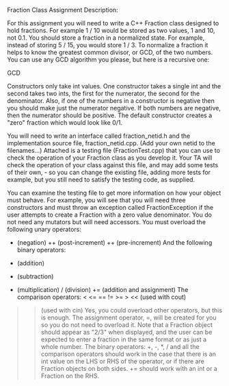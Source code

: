 Fraction Class Assignment Description: 

For this assignment you will need to write a C++ Fraction class designed to hold fractions. For example 1 / 10 would be stored as two values, 1 and 10, not 0.1. You should store a fraction in a normalized state. For example, instead of storing 5 / 15, you would store 1 / 3. To normalize a fraction it helps to know the greatest common divisor, or GCD, of the two numbers. You can use any GCD algorithm you please, but here is a recursive one:

GCD

Constructors only take int values. One constructor takes a single int and the second takes two ints, the first for the numerator, the second for the denominator. Also, if one of the numbers in a constructor is negative then you should make just the numerator negative. If both numbers are negative, then the numerator should be positive. The default constructor creates a "zero" fraction which would look like 0/1.

You will need to write an interface called fraction_netid.h and the implementation source file, fraction_netid.cpp. (Add your own netid to the filenames...) Attached is a testing file (FractionTest.cpp) that you can use to check the operation of your Fraction class as you develop it. Your TA will check the operation of your class against this file, and may add some tests of their own, - so you can change the existing file, adding more tests for example, but you still need to satisfy the testing code, as supplied.

You can examine the testing file to get more information on how your object must behave. For example, you will see that you will need three constructors and must throw an exception called FractionException if the user attempts to create a Fraction with a zero value denominator. You do not need any mutators but will need accessors. You must overload the following unary operators:

- (negation)
++ (post-increment)
++ (pre-increment)
And the following binary operators:

+ (addition)
- (subtraction)
* (multiplication)
/ (division)
+= (addition and assignment)
The comparison operators: < <= == != >= >
<< (used with cout)
>> (used with cin)
Yes, you could overload other operators, but this is enough. The assignment operator, =, will be created for you so you do not need to overload it. Note that a Fraction object should appear as "2/3" when displayed, and the user can be expected to enter a fraction in the same format or as just a whole number. The binary operators: +, -, *, / and all the comparison operators should work in the case that there is an int value on the LHS or RHS of the operator, or if there are Fraction objects on both sides. += should work with an int or a Fraction on the RHS.
